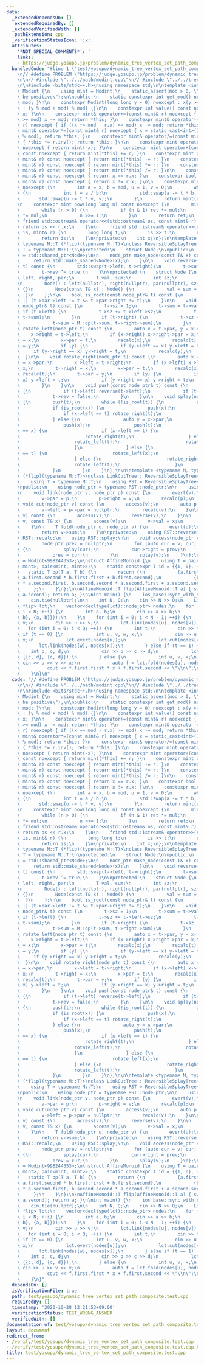 ```yaml
---
data:
  _extendedDependsOn: []
  _extendedRequiredBy: []
  _extendedVerifiedWith: []
  _pathExtension: cpp
  _verificationStatusIcon: ':x:'
  attributes:
    '*NOT_SPECIAL_COMMENTS*': ''
    links:
    - https://judge.yosupo.jp/problem/dynamic_tree_vertex_set_path_composite
  bundledCode: "#line 1 \"test/yosupo/dynamic_tree_vertex_set_path_composite.test.cpp\"\
    \n// #define PROBLEM \"https://judge.yosupo.jp/problem/dynamic_tree_vertex_set_path_composite\"\
    \n\n// #include \"../../math/modint.cpp\"\n// #include \"../../tree/link_cut_tree.cpp\"\
    \n\n#include <bits/stdc++.h>\nusing namespace std;\n\ntemplate <int mod>\nclass\
    \ Modint {\n    using mint = Modint;\n    static_assert(mod > 0, \"Modulus must\
    \ be positive\");\n\npublic:\n    static constexpr int get_mod() noexcept { return\
    \ mod; }\n\n    constexpr Modint(long long y = 0) noexcept : x(y >= 0 ? y % mod\
    \ : (y % mod + mod) % mod) {}\n\n    constexpr int value() const noexcept { return\
    \ x; }\n\n    constexpr mint& operator+=(const mint& r) noexcept { if ((x += r.x)\
    \ >= mod) x -= mod; return *this; }\n    constexpr mint& operator-=(const mint&\
    \ r) noexcept { if ((x += mod - r.x) >= mod) x -= mod; return *this; }\n    constexpr\
    \ mint& operator*=(const mint& r) noexcept { x = static_cast<int>(1LL * x * r.x\
    \ % mod); return *this; }\n    constexpr mint& operator/=(const mint& r) noexcept\
    \ { *this *= r.inv(); return *this; }\n\n    constexpr mint operator-() const\
    \ noexcept { return mint(-x); }\n\n    constexpr mint operator+(const mint& r)\
    \ const noexcept { return mint(*this) += r; }\n    constexpr mint operator-(const\
    \ mint& r) const noexcept { return mint(*this) -= r; }\n    constexpr mint operator*(const\
    \ mint& r) const noexcept { return mint(*this) *= r; }\n    constexpr mint operator/(const\
    \ mint& r) const noexcept { return mint(*this) /= r; }\n\n    constexpr bool operator==(const\
    \ mint& r) const noexcept { return x == r.x; }\n    constexpr bool operator!=(const\
    \ mint& r) const noexcept { return x != r.x; }\n\n    constexpr mint inv() const\
    \ noexcept {\n        int a = x, b = mod, u = 1, v = 0;\n        while (b > 0)\
    \ {\n            int t = a / b;\n            std::swap(a -= t * b, b);\n     \
    \       std::swap(u -= t * v, v);\n        }\n        return mint(u);\n    }\n\
    \n    constexpr mint pow(long long n) const noexcept {\n        mint ret(1), mul(x);\n\
    \        while (n > 0) {\n            if (n & 1) ret *= mul;\n            mul\
    \ *= mul;\n            n >>= 1;\n        }\n        return ret;\n    }\n\n   \
    \ friend std::ostream& operator<<(std::ostream& os, const mint& r) {\n       \
    \ return os << r.x;\n    }\n\n    friend std::istream& operator>>(std::istream&\
    \ is, mint& r) {\n        long long t;\n        is >> t;\n        r = mint(t);\n\
    \        return is;\n    }\n\nprivate:\n    int x;\n};\n\ntemplate <typename M,\
    \ typename M::T (*flip)(typename M::T)>\nclass ReversibleSplayTree {\n    using\
    \ T = typename M::T;\n\nprotected:\n    struct Node;\n\npublic:\n    using node_ptr\
    \ = std::shared_ptr<Node>;\n\n    node_ptr make_node(const T& x) const {\n   \
    \     return std::make_shared<Node>(x);\n    }\n\n    void reverse(const node_ptr&\
    \ t) const {\n        std::swap(t->left, t->right);\n        t->sum = flip(t->sum);\n\
    \        t->rev ^= true;\n    }\n\nprotected:\n    struct Node {\n        node_ptr\
    \ left, right, par;\n        T val, sum;\n        int sz;\n        bool rev;\n\
    \n        Node() : left(nullptr), right(nullptr), par(nullptr), sz(1), rev(false)\
    \ {}\n        Node(const T& x) : Node() {\n            val = sum = x;\n      \
    \  }\n    };\n\n    bool is_root(const node_ptr& t) const {\n        return !t->par\
    \ || (t->par->left != t && t->par->right != t);\n    }\n\n    void recalc(const\
    \ node_ptr& t) const {\n        t->sz = 1;\n        t->sum = t->val;\n       \
    \ if (t->left) {\n            t->sz += t->left->sz;\n            t->sum = M::op(t->left->sum,\
    \ t->sum);\n        }\n        if (t->right) {\n            t->sz += t->right->sz;\n\
    \            t->sum = M::op(t->sum, t->right->sum);\n        }\n    }\n\n    void\
    \ rotate_left(node_ptr t) const {\n        auto x = t->par, y = x->par;\n    \
    \    x->right = t->left;\n        if (x->right) x->right->par = x;\n        t->left\
    \ = x;\n        x->par = t;\n        recalc(x);\n        recalc(t);\n        t->par\
    \ = y;\n        if (y) {\n            if (y->left == x) y->left = t;\n       \
    \     if (y->right == x) y->right = t;\n            recalc(y);\n        }\n  \
    \  }\n\n    void rotate_right(node_ptr t) const {\n        auto x = t->par, y\
    \ = x->par;\n        x->left = t->right;\n        if (x->left) x->left->par =\
    \ x;\n        t->right = x;\n        x->par = t;\n        recalc(x);\n       \
    \ recalc(t);\n        t->par = y;\n        if (y) {\n            if (y->left ==\
    \ x) y->left = t;\n            if (y->right == x) y->right = t;\n            recalc(y);\n\
    \        }\n    }\n\n    void push(const node_ptr& t) const {\n        if (t->rev)\
    \ {\n            if (t->left) reverse(t->left);\n            if (t->right) reverse(t->right);\n\
    \            t->rev = false;\n        }\n    }\n\n    void splay(node_ptr t) const\
    \ {\n        push(t);\n        while (!is_root(t)) {\n            auto x = t->par;\n\
    \            if (is_root(x)) {\n                push(x);\n                push(t);\n\
    \                if (x->left == t) rotate_right(t);\n                else rotate_left(t);\n\
    \            } else {\n                auto y = x->par;\n                push(y);\n\
    \                push(x);\n                push(t);\n                if (y->left\
    \ == x) {\n                    if (x->left == t) {\n                        rotate_right(x);\n\
    \                        rotate_right(t);\n                    } else {\n    \
    \                    rotate_left(t);\n                        rotate_right(t);\n\
    \                    }\n                } else {\n                    if (x->right\
    \ == t) {\n                        rotate_left(x);\n                        rotate_left(t);\n\
    \                    } else {\n                        rotate_right(t);\n    \
    \                    rotate_left(t);\n                    }\n                }\n\
    \            }\n        }\n    }\n};\n\n\ntemplate <typename M, typename M::T\
    \ (*flip)(typename M::T)>\nclass LinkCutTree : ReversibleSplayTree<M, flip> {\n\
    \    using T = typename M::T;\n    using RST = ReversibleSplayTree<M, flip>;\n\
    \npublic:\n    using node_ptr = typename RST::node_ptr;\n\n    using RST::make_node;\n\
    \n    void link(node_ptr v, node_ptr p) const {\n        evert(v);\n        access(p);\n\
    \        v->par = p;\n        p->right = v;\n        recalc(p);\n    }\n\n   \
    \ void cut(node_ptr v) const {\n        access(v);\n        auto p = v->left;\n\
    \        v->left = p->par = nullptr;\n        recalc(v);\n    }\n\n    void evert(node_ptr\
    \ v) const {\n        access(v);\n        reverse(v);\n    }\n\n    void update(node_ptr\
    \ v, const T& x) {\n        access(v);\n        v->val = x;\n        recalc(v);\n\
    \    }\n\n    T fold(node_ptr u, node_ptr v) {\n        evert(u);\n        access(v);\n\
    \        return v->sum;\n    }\n\nprivate:\n    using RST::reverse;\n    using\
    \ RST::recalc;\n    using RST::splay;\n\n    void access(node_ptr v) const {\n\
    \        node_ptr prev = nullptr;\n        for (auto cur = v; cur; cur = cur->par)\
    \ {\n            splay(cur);\n            cur->right = prev;\n            recalc(cur);\n\
    \            prev = cur;\n        }\n        splay(v);\n    }\n};\n\nusing mint\
    \ = Modint<998244353>;\n\nstruct AffineMonoid {\n    using T = pair<pair<mint,\
    \ mint>, pair<mint, mint>>;\n    static constexpr T id = {{1, 0}, {1, 0}};\n \
    \   static T op(T a, T b) {\n        return {\n            {a.first.first * b.first.first,\
    \ a.first.second * b.first.first + b.first.second},\n            {b.second.first\
    \ * a.second.first, b.second.second * a.second.first + a.second.second},\n   \
    \     };\n    }\n};\n\nAffineMonoid::T flip(AffineMonoid::T a) { swap(a.first,\
    \ a.second); return a; }\n\nint main() {\n    ios_base::sync_with_stdio(false);\n\
    \    cin.tie(nullptr);\n\n    int N, Q;\n    cin >> N >> Q;\n    LinkCutTree<AffineMonoid,\
    \ flip> lct;\n    vector<decltype(lct)::node_ptr> nodes;\n    for (int i = 0;\
    \ i < N; ++i) {\n        int a, b;\n        cin >> a >> b;\n        nodes.emplace_back(lct.make_node({{a,\
    \ b}, {a, b}}));\n    }\n    for (int i = 0; i < N - 1; ++i) {\n        int u,\
    \ v;\n        cin >> u >> v;\n        lct.link(nodes[u], nodes[v]);\n    }\n \
    \   for (int i = 0; i < Q; ++i) {\n        int t;\n        cin >> t;\n       \
    \ if (t == 0) {\n            int u, v, w, x;\n            cin >> u >> v >> w >>\
    \ x;\n            lct.evert(nodes[u]);\n            lct.cut(nodes[v]);\n     \
    \       lct.link(nodes[w], nodes[x]);\n        } else if (t == 1) {\n        \
    \    int p, c, d;\n            cin >> p >> c >> d;\n            lct.update(nodes[p],\
    \ {{c, d}, {c, d}});\n        } else {\n            int u, v, x;\n           \
    \ cin >> u >> v >> x;\n            auto f = lct.fold(nodes[u], nodes[v]);\n  \
    \          cout << f.first.first * x + f.first.second << \"\\n\";\n        }\n\
    \    }\n}\n"
  code: "// #define PROBLEM \"https://judge.yosupo.jp/problem/dynamic_tree_vertex_set_path_composite\"\
    \n\n// #include \"../../math/modint.cpp\"\n// #include \"../../tree/link_cut_tree.cpp\"\
    \n\n#include <bits/stdc++.h>\nusing namespace std;\n\ntemplate <int mod>\nclass\
    \ Modint {\n    using mint = Modint;\n    static_assert(mod > 0, \"Modulus must\
    \ be positive\");\n\npublic:\n    static constexpr int get_mod() noexcept { return\
    \ mod; }\n\n    constexpr Modint(long long y = 0) noexcept : x(y >= 0 ? y % mod\
    \ : (y % mod + mod) % mod) {}\n\n    constexpr int value() const noexcept { return\
    \ x; }\n\n    constexpr mint& operator+=(const mint& r) noexcept { if ((x += r.x)\
    \ >= mod) x -= mod; return *this; }\n    constexpr mint& operator-=(const mint&\
    \ r) noexcept { if ((x += mod - r.x) >= mod) x -= mod; return *this; }\n    constexpr\
    \ mint& operator*=(const mint& r) noexcept { x = static_cast<int>(1LL * x * r.x\
    \ % mod); return *this; }\n    constexpr mint& operator/=(const mint& r) noexcept\
    \ { *this *= r.inv(); return *this; }\n\n    constexpr mint operator-() const\
    \ noexcept { return mint(-x); }\n\n    constexpr mint operator+(const mint& r)\
    \ const noexcept { return mint(*this) += r; }\n    constexpr mint operator-(const\
    \ mint& r) const noexcept { return mint(*this) -= r; }\n    constexpr mint operator*(const\
    \ mint& r) const noexcept { return mint(*this) *= r; }\n    constexpr mint operator/(const\
    \ mint& r) const noexcept { return mint(*this) /= r; }\n\n    constexpr bool operator==(const\
    \ mint& r) const noexcept { return x == r.x; }\n    constexpr bool operator!=(const\
    \ mint& r) const noexcept { return x != r.x; }\n\n    constexpr mint inv() const\
    \ noexcept {\n        int a = x, b = mod, u = 1, v = 0;\n        while (b > 0)\
    \ {\n            int t = a / b;\n            std::swap(a -= t * b, b);\n     \
    \       std::swap(u -= t * v, v);\n        }\n        return mint(u);\n    }\n\
    \n    constexpr mint pow(long long n) const noexcept {\n        mint ret(1), mul(x);\n\
    \        while (n > 0) {\n            if (n & 1) ret *= mul;\n            mul\
    \ *= mul;\n            n >>= 1;\n        }\n        return ret;\n    }\n\n   \
    \ friend std::ostream& operator<<(std::ostream& os, const mint& r) {\n       \
    \ return os << r.x;\n    }\n\n    friend std::istream& operator>>(std::istream&\
    \ is, mint& r) {\n        long long t;\n        is >> t;\n        r = mint(t);\n\
    \        return is;\n    }\n\nprivate:\n    int x;\n};\n\ntemplate <typename M,\
    \ typename M::T (*flip)(typename M::T)>\nclass ReversibleSplayTree {\n    using\
    \ T = typename M::T;\n\nprotected:\n    struct Node;\n\npublic:\n    using node_ptr\
    \ = std::shared_ptr<Node>;\n\n    node_ptr make_node(const T& x) const {\n   \
    \     return std::make_shared<Node>(x);\n    }\n\n    void reverse(const node_ptr&\
    \ t) const {\n        std::swap(t->left, t->right);\n        t->sum = flip(t->sum);\n\
    \        t->rev ^= true;\n    }\n\nprotected:\n    struct Node {\n        node_ptr\
    \ left, right, par;\n        T val, sum;\n        int sz;\n        bool rev;\n\
    \n        Node() : left(nullptr), right(nullptr), par(nullptr), sz(1), rev(false)\
    \ {}\n        Node(const T& x) : Node() {\n            val = sum = x;\n      \
    \  }\n    };\n\n    bool is_root(const node_ptr& t) const {\n        return !t->par\
    \ || (t->par->left != t && t->par->right != t);\n    }\n\n    void recalc(const\
    \ node_ptr& t) const {\n        t->sz = 1;\n        t->sum = t->val;\n       \
    \ if (t->left) {\n            t->sz += t->left->sz;\n            t->sum = M::op(t->left->sum,\
    \ t->sum);\n        }\n        if (t->right) {\n            t->sz += t->right->sz;\n\
    \            t->sum = M::op(t->sum, t->right->sum);\n        }\n    }\n\n    void\
    \ rotate_left(node_ptr t) const {\n        auto x = t->par, y = x->par;\n    \
    \    x->right = t->left;\n        if (x->right) x->right->par = x;\n        t->left\
    \ = x;\n        x->par = t;\n        recalc(x);\n        recalc(t);\n        t->par\
    \ = y;\n        if (y) {\n            if (y->left == x) y->left = t;\n       \
    \     if (y->right == x) y->right = t;\n            recalc(y);\n        }\n  \
    \  }\n\n    void rotate_right(node_ptr t) const {\n        auto x = t->par, y\
    \ = x->par;\n        x->left = t->right;\n        if (x->left) x->left->par =\
    \ x;\n        t->right = x;\n        x->par = t;\n        recalc(x);\n       \
    \ recalc(t);\n        t->par = y;\n        if (y) {\n            if (y->left ==\
    \ x) y->left = t;\n            if (y->right == x) y->right = t;\n            recalc(y);\n\
    \        }\n    }\n\n    void push(const node_ptr& t) const {\n        if (t->rev)\
    \ {\n            if (t->left) reverse(t->left);\n            if (t->right) reverse(t->right);\n\
    \            t->rev = false;\n        }\n    }\n\n    void splay(node_ptr t) const\
    \ {\n        push(t);\n        while (!is_root(t)) {\n            auto x = t->par;\n\
    \            if (is_root(x)) {\n                push(x);\n                push(t);\n\
    \                if (x->left == t) rotate_right(t);\n                else rotate_left(t);\n\
    \            } else {\n                auto y = x->par;\n                push(y);\n\
    \                push(x);\n                push(t);\n                if (y->left\
    \ == x) {\n                    if (x->left == t) {\n                        rotate_right(x);\n\
    \                        rotate_right(t);\n                    } else {\n    \
    \                    rotate_left(t);\n                        rotate_right(t);\n\
    \                    }\n                } else {\n                    if (x->right\
    \ == t) {\n                        rotate_left(x);\n                        rotate_left(t);\n\
    \                    } else {\n                        rotate_right(t);\n    \
    \                    rotate_left(t);\n                    }\n                }\n\
    \            }\n        }\n    }\n};\n\n\ntemplate <typename M, typename M::T\
    \ (*flip)(typename M::T)>\nclass LinkCutTree : ReversibleSplayTree<M, flip> {\n\
    \    using T = typename M::T;\n    using RST = ReversibleSplayTree<M, flip>;\n\
    \npublic:\n    using node_ptr = typename RST::node_ptr;\n\n    using RST::make_node;\n\
    \n    void link(node_ptr v, node_ptr p) const {\n        evert(v);\n        access(p);\n\
    \        v->par = p;\n        p->right = v;\n        recalc(p);\n    }\n\n   \
    \ void cut(node_ptr v) const {\n        access(v);\n        auto p = v->left;\n\
    \        v->left = p->par = nullptr;\n        recalc(v);\n    }\n\n    void evert(node_ptr\
    \ v) const {\n        access(v);\n        reverse(v);\n    }\n\n    void update(node_ptr\
    \ v, const T& x) {\n        access(v);\n        v->val = x;\n        recalc(v);\n\
    \    }\n\n    T fold(node_ptr u, node_ptr v) {\n        evert(u);\n        access(v);\n\
    \        return v->sum;\n    }\n\nprivate:\n    using RST::reverse;\n    using\
    \ RST::recalc;\n    using RST::splay;\n\n    void access(node_ptr v) const {\n\
    \        node_ptr prev = nullptr;\n        for (auto cur = v; cur; cur = cur->par)\
    \ {\n            splay(cur);\n            cur->right = prev;\n            recalc(cur);\n\
    \            prev = cur;\n        }\n        splay(v);\n    }\n};\n\nusing mint\
    \ = Modint<998244353>;\n\nstruct AffineMonoid {\n    using T = pair<pair<mint,\
    \ mint>, pair<mint, mint>>;\n    static constexpr T id = {{1, 0}, {1, 0}};\n \
    \   static T op(T a, T b) {\n        return {\n            {a.first.first * b.first.first,\
    \ a.first.second * b.first.first + b.first.second},\n            {b.second.first\
    \ * a.second.first, b.second.second * a.second.first + a.second.second},\n   \
    \     };\n    }\n};\n\nAffineMonoid::T flip(AffineMonoid::T a) { swap(a.first,\
    \ a.second); return a; }\n\nint main() {\n    ios_base::sync_with_stdio(false);\n\
    \    cin.tie(nullptr);\n\n    int N, Q;\n    cin >> N >> Q;\n    LinkCutTree<AffineMonoid,\
    \ flip> lct;\n    vector<decltype(lct)::node_ptr> nodes;\n    for (int i = 0;\
    \ i < N; ++i) {\n        int a, b;\n        cin >> a >> b;\n        nodes.emplace_back(lct.make_node({{a,\
    \ b}, {a, b}}));\n    }\n    for (int i = 0; i < N - 1; ++i) {\n        int u,\
    \ v;\n        cin >> u >> v;\n        lct.link(nodes[u], nodes[v]);\n    }\n \
    \   for (int i = 0; i < Q; ++i) {\n        int t;\n        cin >> t;\n       \
    \ if (t == 0) {\n            int u, v, w, x;\n            cin >> u >> v >> w >>\
    \ x;\n            lct.evert(nodes[u]);\n            lct.cut(nodes[v]);\n     \
    \       lct.link(nodes[w], nodes[x]);\n        } else if (t == 1) {\n        \
    \    int p, c, d;\n            cin >> p >> c >> d;\n            lct.update(nodes[p],\
    \ {{c, d}, {c, d}});\n        } else {\n            int u, v, x;\n           \
    \ cin >> u >> v >> x;\n            auto f = lct.fold(nodes[u], nodes[v]);\n  \
    \          cout << f.first.first * x + f.first.second << \"\\n\";\n        }\n\
    \    }\n}"
  dependsOn: []
  isVerificationFile: true
  path: test/yosupo/dynamic_tree_vertex_set_path_composite.test.cpp
  requiredBy: []
  timestamp: '2020-10-28 12:21:53+09:00'
  verificationStatus: TEST_WRONG_ANSWER
  verifiedWith: []
documentation_of: test/yosupo/dynamic_tree_vertex_set_path_composite.test.cpp
layout: document
redirect_from:
- /verify/test/yosupo/dynamic_tree_vertex_set_path_composite.test.cpp
- /verify/test/yosupo/dynamic_tree_vertex_set_path_composite.test.cpp.html
title: test/yosupo/dynamic_tree_vertex_set_path_composite.test.cpp
---
```

